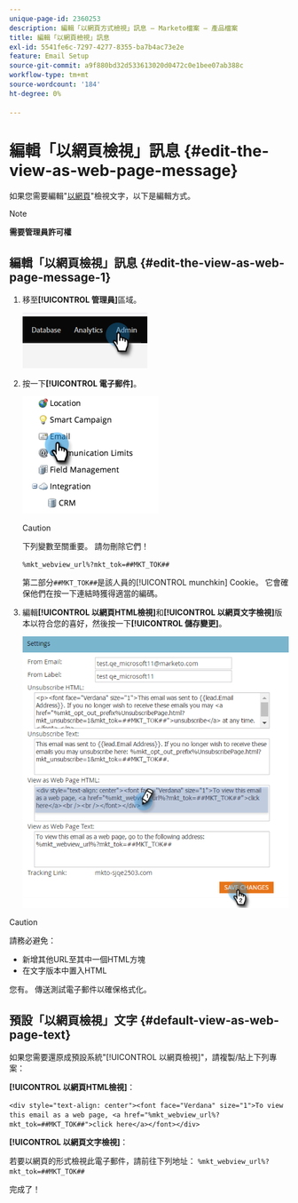 ```yaml
---
unique-page-id: 2360253
description: 編輯「以網頁方式檢視」訊息 — Marketo檔案 — 產品檔案
title: 編輯「以網頁檢視」訊息
exl-id: 5541fe6c-7297-4277-8355-ba7b4ac73e2e
feature: Email Setup
source-git-commit: a9f880bd32d533613020d0472c0e1bee07ab388c
workflow-type: tm+mt
source-wordcount: '184'
ht-degree: 0%

---
```


# 編輯「以網頁檢視」訊息 {#edit-the-view-as-web-page-message}

如果您需要編輯&quot;[以網頁](/help/marketo/product-docs/email-marketing/general/functions-in-the-editor/add-a-view-as-web-page-link-to-an-email.md)&quot;檢視文字，以下是編輯方式。

>[!NOTE]
>
>**需要管理員許可權**

## 編輯「以網頁檢視」訊息 {#edit-the-view-as-web-page-message-1}

1. 移至&#x200B;**[!UICONTROL 管理員]**&#x200B;區域。

   ![](assets/edit-the-view-as-web-page-message-1.png)

1. 按一下&#x200B;**[!UICONTROL 電子郵件]**。

   ![](assets/edit-the-view-as-web-page-message-2.png)

   >[!CAUTION]
   >
   >下列變數至關重要。 請勿刪除它們！
   >
   >`%mkt_webview_url%?mkt_tok=##MKT_TOK##`
   >
   >第二部分`##MKT_TOK##`是該人員的[!UICONTROL munchkin] Cookie。 它會確保他們在按一下連結時獲得適當的編碼。

1. 編輯&#x200B;**[!UICONTROL 以網頁HTML檢視]**&#x200B;和&#x200B;**[!UICONTROL 以網頁文字檢視]**&#x200B;版本以符合您的喜好，然後按一下&#x200B;**[!UICONTROL 儲存變更]**。

   ![](assets/edit-the-view-as-web-page-message-3.png)

>[!CAUTION]
>
>請務必避免：
>
>* 新增其他URL至其中一個HTML方塊
>* 在文字版本中置入HTML

您有。 傳送測試電子郵件以確保格式化。

## 預設「以網頁檢視」文字 {#default-view-as-web-page-text}

如果您需要還原成預設系統&quot;[!UICONTROL 以網頁檢視]&quot;，請複製/貼上下列專案：

**[!UICONTROL 以網頁HTML檢視]**：

`<div style="text-align: center"><font face="Verdana" size="1">To view this email as a web page, <a href="%mkt_webview_url%?mkt_tok=##MKT_TOK##">click here</a></font></div>`

**[!UICONTROL 以網頁文字檢視]**：

若要以網頁的形式檢視此電子郵件，請前往下列地址：
`%mkt_webview_url%?mkt_tok=##MKT_TOK##`

完成了！

